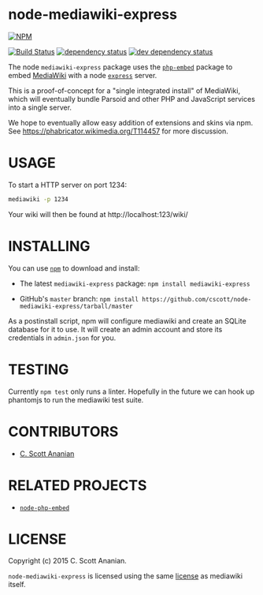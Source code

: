 # node-mediawiki-express
[![NPM][NPM1]][NPM2]

[![Build Status][1]][2] [![dependency status][3]][4] [![dev dependency status][5]][6]

The node `mediawiki-express` package uses the [`php-embed`] package to
embed [MediaWiki] with a node [`express`] server.

This is a proof-of-concept for a "single integrated install" of
MediaWiki, which will eventually bundle Parsoid and other PHP and
JavaScript services into a single server.

We hope to eventually allow easy addition of extensions and skins via
npm.  See https://phabricator.wikimedia.org/T114457 for more discussion.

# USAGE

To start a HTTP server on port 1234:
```sh
mediawiki -p 1234
```

Your wiki will then be found at http://localhost:123/wiki/

# INSTALLING

You can use [`npm`](https://github.com/isaacs/npm) to download and install:

* The latest `mediawiki-express` package: `npm install mediawiki-express`

* GitHub's `master` branch: `npm install https://github.com/cscott/node-mediawiki-express/tarball/master`

As a postinstall script, npm will configure mediawiki and create an
SQLite database for it to use.  It will create an admin account and
store its credentials in `admin.json` for you.

# TESTING

Currently `npm test` only runs a linter.  Hopefully in the future we
can hook up phantomjs to run the mediawiki test suite.

# CONTRIBUTORS

* [C. Scott Ananian](https://github.com/cscott)

# RELATED PROJECTS

* [`node-php-embed`](https://github.com/cscott/node-php-embed)

# LICENSE
Copyright (c) 2015 C. Scott Ananian.

`node-mediawiki-express` is licensed using the same
[license](https://github.com/wikimedia/mediawiki/blob/master/COPYING)
as mediawiki itself.

[`php-embed`]: https://github.com/cscott/node-php-embed
[MediaWiki]: https://github.com/wikimedia/mediawiki
[`express`]: http://expressjs.com/

[NPM1]: https://nodei.co/npm/mediawiki-express.png
[NPM2]: https://nodei.co/npm/mediawiki-express/

[1]: https://travis-ci.org/cscott/node-mediawiki-express.png
[2]: https://travis-ci.org/cscott/node-mediawiki-express
[3]: https://david-dm.org/cscott/node-mediawiki-express.png
[4]: https://david-dm.org/cscott/node-mediawiki-express
[5]: https://david-dm.org/cscott/node-mediawiki-express/dev-status.png
[6]: https://david-dm.org/cscott/node-mediawiki-express#info=devDependencies
